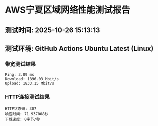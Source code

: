 # AWS宁夏区域网络性能测试报告
## 测试时间: 2025-10-26 15:13:13
## 测试环境: GitHub Actions Ubuntu Latest (Linux)

### 带宽测试结果
```
Ping: 3.09 ms
Download: 1896.03 Mbit/s
Upload: 1833.15 Mbit/s
```

### HTTP连接测试结果
```
HTTP状态码: 307
响应时间: 71.937008秒
下载速度: 0字节/秒
```

